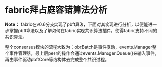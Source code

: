 # fabric拜占庭容错算法分析

**Note：** fabric在v0.6分支实现了pbft算法，下面对其实现进行分析，以便能进一步掌握pbft算法以及了解如何在fabric实现共识算法插件，使得fabric支持不同的共识算法。


整个consensus模块的流程大致为：obcBatch是事件驱动，events.Manager整个事件管理器，最上层peer的操作会通过events.Manager.Queue()来输入事件，再由事件驱动pbftCore等结构体去完成整个共识过程。
